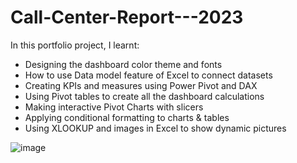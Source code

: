 # Call-Center-Report---2023
 In this portfolio project, I learnt:

- Designing the dashboard color theme and fonts
- How to use Data model feature of Excel to connect datasets
- Creating KPIs and measures using Power Pivot and DAX
- Using Pivot tables to create all the dashboard calculations
- Making interactive Pivot Charts with slicers
- Applying conditional formatting to charts & tables
- Using XLOOKUP and images in Excel to show dynamic pictures

  					

																								
																								
																								
![image](https://github.com/user-attachments/assets/95eff1ab-bda7-4a7e-b490-dc5d6f6ab4d7)

